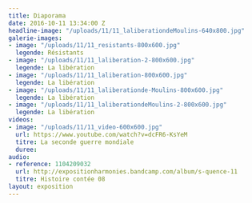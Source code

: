 ```yaml
---
title: Diaporama
date: 2016-10-11 13:34:00 Z
headline-image: "/uploads/11/11_laliberationdeMoulins-640x800.jpg"
galerie-images:
- image: "/uploads/11/11_resistants-800x600.jpg"
  legende: Résistants
- image: "/uploads/11/11_laliberation-2-800x600.jpg"
  legende: La libération
- image: "/uploads/11/11_laliberation-800x600.jpg"
  legende: La libération
- image: "/uploads/11/11_laliberationde-Moulins-800x600.jpg"
  legende: La libération
- image: "/uploads/11/11_laliberationdeMoulins-2-800x600.jpg"
  legende: La libération
videos:
- image: "/uploads/11/11_video-600x600.jpg"
  url: https://www.youtube.com/watch?v=dcFR6-KsYeM
  titre: La seconde guerre mondiale
  duree: 
audio:
- reference: 1104209032
  url: http://expositionharmonies.bandcamp.com/album/s-quence-11
  titre: Histoire contée 08
layout: exposition
---
```

